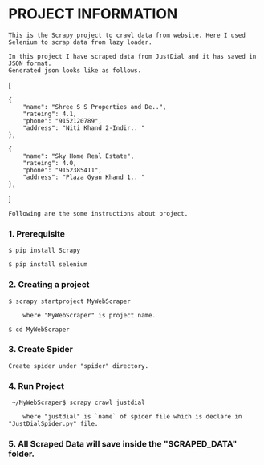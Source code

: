 
# PROJECT INFORMATION


	This is the Scrapy project to crawl data from website. Here I used Selenium to scrap data from lazy loader.

	In this project I have scraped data from JustDial and it has saved in JSON format. 
	Generated json looks like as follows.

[

    {
        "name": "Shree S S Properties and De..",
        "rateing": 4.1,
        "phone": "9152120789",
        "address": "Niti Khand 2-Indir.. "
    },
    
    {
        "name": "Sky Home Real Estate",
        "rateing": 4.0,
        "phone": "9152385411",
        "address": "Plaza Gyan Khand 1.. "
    },
    
]



	Following are the some instructions about project.

### 1. Prerequisite

	$ pip install Scrapy

	$ pip install selenium


### 2. Creating a project

	$ scrapy startproject MyWebScraper

		where "MyWebScraper" is project name.

	$ cd MyWebScraper


### 3. Create Spider

	Create spider under "spider" directory.


### 4. Run Project

	 ~/MyWebScraper$ scrapy crawl justdial

		where "justdial" is `name` of spider file which is declare in "JustDialSpider.py" file.


### 5. All Scraped Data will save inside the "SCRAPED_DATA" folder.


